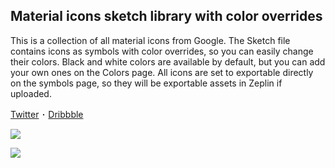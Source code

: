 ## Material icons sketch library with color overrides

This is a collection of all material icons from Google. The Sketch file contains icons as symbols with color overrides, so you can easily change their colors. Black and white colors are available by default, but you can add your own ones on the Colors page. All icons are set to exportable directly on the symbols page, so they will be exportable assets in Zeplin if uploaded.

[Twitter](https://twitter.com/szilvaizsolt) ･ [Dribbble](https://dribbble.com/zsoltszilvai)

![](https://i.imgur.com/VBzSa64.png)

![](https://i.imgur.com/HraBB7k.gif)

